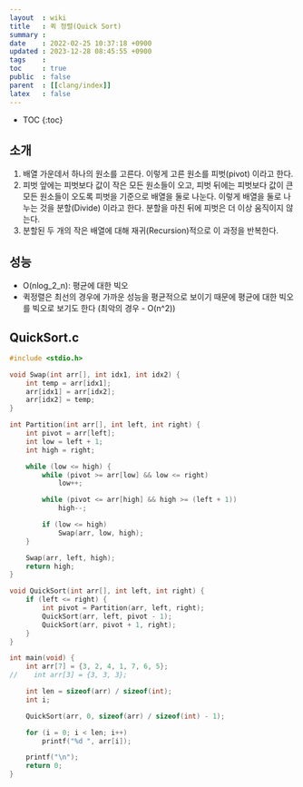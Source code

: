 ```yaml
---
layout  : wiki
title   : 퀵 정렬(Quick Sort)
summary : 
date    : 2022-02-25 10:37:18 +0900
updated : 2023-12-28 08:45:55 +0900
tags    : 
toc     : true
public  : false
parent  : [[clang/index]]
latex   : false
---
```

* TOC
{:toc}

## 소개
1. 배열 가운데서 하나의 원소를 고른다. 이렇게 고른 원소를 피벗(pivot) 이라고 한다.
2. 피벗 앞에는 피벗보다 값이 작은 모든 원소들이 오고, 피벗 뒤에는 피벗보다 값이 큰 모든 원소들이 오도록 피벗을 기준으로 배열을 둘로 나눈다. 이렇게 배열을 둘로 나누는 것을 분할(Divide) 이라고 한다. 분할을 마친 뒤에 피벗은 더 이상 움직이지 않는다.
3. 분할된 두 개의 작은 배열에 대해 재귀(Recursion)적으로 이 과정을 반복한다.

## 성능
- O(nlog_2_n): 평균에 대한 빅오
- 퀵정렬은 최선의 경우에 가까운 성능을 평균적으로 보이기 때문에 평균에 대한 빅오를 빅오로 보기도 한다 (최악의 경우 - O(n^2))

## QuickSort.c
```c
#include <stdio.h>

void Swap(int arr[], int idx1, int idx2) {
    int temp = arr[idx1];
    arr[idx1] = arr[idx2];
    arr[idx2] = temp;
}

int Partition(int arr[], int left, int right) {
    int pivot = arr[left];
    int low = left + 1;
    int high = right;

    while (low <= high) {
        while (pivot >= arr[low] && low <= right)
            low++;

        while (pivot <= arr[high] && high >= (left + 1))
            high--;

        if (low <= high)
            Swap(arr, low, high);
    }

    Swap(arr, left, high);
    return high;
}

void QuickSort(int arr[], int left, int right) {
    if (left <= right) {
        int pivot = Partition(arr, left, right);
        QuickSort(arr, left, pivot - 1);
        QuickSort(arr, pivot + 1, right);
    }
}

int main(void) {
    int arr[7] = {3, 2, 4, 1, 7, 6, 5};
//    int arr[3] = {3, 3, 3};

    int len = sizeof(arr) / sizeof(int);
    int i;

    QuickSort(arr, 0, sizeof(arr) / sizeof(int) - 1);

    for (i = 0; i < len; i++)
        printf("%d ", arr[i]);

    printf("\n");
    return 0;
}
```
